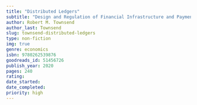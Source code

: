 ```yaml
---
title: "Distributed Ledgers"
subtitle: "Design and Regulation of Financial Infrastructure and Payment Systems"
author: Robert M. Townsend
author_last: Townsend
slug: townsend-distributed-ledgers
type: non-fiction
img: true
genre: economics
isbn: 9780262539876
goodreads_id: 51456726
publish_year: 2020
pages: 240
rating: 
date_started:
date_completed:
priority: high
---
```

